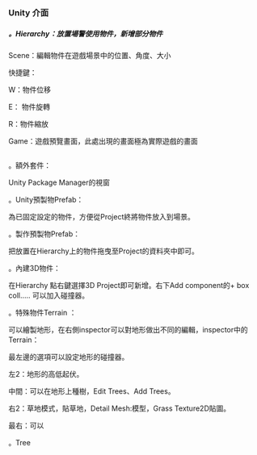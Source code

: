 ### Unity 介面

##### 。Hierarchy：放置場警使用物件，新增部分物件

Scene：編輯物件在遊戲場景中的位置、角度、大小

快捷鍵：

W：物件位移

E： 物件旋轉

R：物件縮放

Game：遊戲預覽畫面，此處出現的畫面極為實際遊戲的畫面

```

```

。額外套件：

Unity Package Manager的視窗

。Unity預製物Prefab：

為已固定設定的物件，方便從Project終將物件放入到場景。

。製作預製物Prefab：

把放置在Hierarchy上的物件拖曳至Project的資料夾中即可。

。內建3D物件：

在Hierarchy 點右鍵選擇3D Project即可新增。右下Add component的+ box coll..... 可以加入碰撞器。

。特殊物件Terrain ：

可以繪製地形，在右側inspector可以對地形做出不同的編輯，inspector中的Terrain：

最左邊的選項可以設定地形的碰撞器。

左2：地形的高低起伏。

中間：可以在地形上種樹，Edit Trees、Add Trees。

右2：草地模式，貼草地，Detail Mesh:模型，Grass Texture2D貼圖。

最右：可以

。Tree
